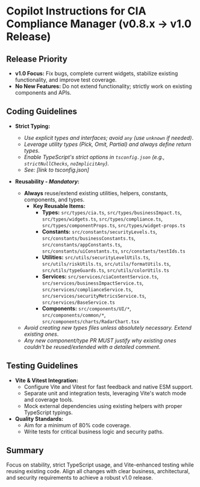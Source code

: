 # Copilot Instructions for CIA Compliance Manager (v0.8.x → v1.0 Release)

## Release Priority

- **v1.0 Focus:** Fix bugs, complete current widgets, stabilize existing functionality, and improve test coverage.
- **No New Features:** Do not extend functionality; strictly work on existing components and APIs.

## Coding Guidelines

- **Strict Typing:**

  - _Use explicit types and interfaces; avoid `any` (use `unknown` if needed)_.
  - _Leverage utility types (Pick, Omit, Partial) and always define return types_.
  - _Enable TypeScript's strict options in `tsconfig.json` (e.g., `strictNullChecks`, `noImplicitAny`)_.
  - _See: [link to tsconfig.json]_

- **Reusability - _Mandatory_:**
  - **Always** reuse/extend existing utilities, helpers, constants, components, and types.
    - **Key Reusable Items:**
      - **Types:** `src/types/cia.ts`, `src/types/businessImpact.ts`, `src/types/widgets.ts`, `src/types/compliance.ts`, `src/types/componentProps.ts`, `src/types/widget-props.ts`
      - **Constants:** `src/constants/securityLevels.ts`, `src/constants/businessConstants.ts`, `src/constants/appConstants.ts`, `src/constants/uiConstants.ts`, `src/constants/testIds.ts`
      - **Utilities:** `src/utils/securityLevelUtils.ts`, `src/utils/riskUtils.ts`, `src/utils/formatUtils.ts`, `src/utils/typeGuards.ts`, `src/utils/colorUtils.ts`
      - **Services:** `src/services/ciaContentService.ts`, `src/services/businessImpactService.ts`, `src/services/complianceService.ts`, `src/services/securityMetricsService.ts`, `src/services/BaseService.ts`
      - **Components:** `src/components/UI/*`, `src/components/common/*`, `src/components/charts/RadarChart.tsx`
  - _Avoid creating new types files unless absolutely necessary. Extend existing ones_.
  - _Any new component/type PR MUST justify why existing ones couldn't be reused/extended with a detailed comment_.

## Testing Guidelines

- **Vite & Vitest Integration:**
  - Configure Vite and Vitest for fast feedback and native ESM support.
  - Separate unit and integration tests, leveraging Vite's watch mode and coverage tools.
  - Mock external dependencies using existing helpers with proper TypeScript typings.
- **Quality Standards:**
  - Aim for a minimum of 80% code coverage.
  - Write tests for critical business logic and security paths.

## Summary

Focus on stability, strict TypeScript usage, and Vite-enhanced testing while reusing existing code. Align all changes with clear business, architectural, and security requirements to achieve a robust v1.0 release.
